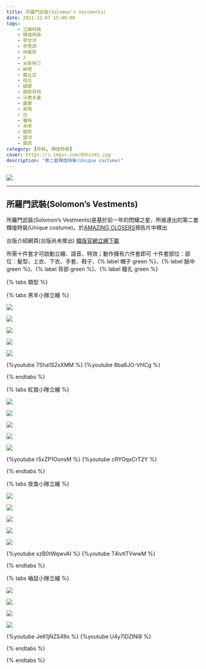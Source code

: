 ```yaml
---
title: 所羅門武裝(Solomon’s Vestments)
date: 2021-12-07 15:09:00
tags: 
    - 立繪時裝
    - 輝煌時裝
    - 李世河
    - 李雪菲
    - 徐維莉
    - J
    - 米斯特汀
    - 納塔
    - 蕾比亞
    - 哈比
    - 緹娜
    - 薇歐莉特
    - 沃爾夫姜
    - 露娜
    - 索瑪
    - 白
    - 賽特
    - 未來
    - 徹斯
    - 銀河
    - 露西
category: [時裝, 輝煌時裝]
cover: https://i.imgur.com/85hinXs.jpg
description: "第二套輝煌時裝(Unique costume)"
---
```


![](https://i.imgur.com/85hinXs.jpg)

---
## 所羅門武裝(Solomon’s Vestments)
所羅門武裝(Solomon’s Vestments)是基於前一年的閃耀之星，所接連出的第二套輝煌時裝(Unique costume)。於[AMAZING CLOSERS](https://www.youtube.com/watch?v=1ZKj7cuBx6Q)預告片中釋出




台版介紹網頁(台版尚未推出)
[韓版官網立繪下載](https://closers.vod.nexoncdn.co.kr/site/fansitekit/Closers_FansiteKit_Solomon_210128.zip)

所需十件套才可啟動立繪、語音、特效；動作擁有六件套即可
十件套部位：部位：髮型、上衣、下衣、手套、鞋子、{% label 帽子 green %}、{% label 臉中 green %}、{% label 背部 green %}、{% label 瞳孔 green %}


{% tabs 類型 %}
<!-- tab 黑羊小隊-->
{% tabs 黑羊小隊立繪 %}
<!-- tab 李世河(Seha)-->
![](https://i.imgur.com/glGIb38.jpg)
<!-- endtab -->
<!-- tab 李雪菲(Seulbi)-->
![](https://i.imgur.com/0UIwMpa.jpg)
<!-- endtab -->
<!-- tab 徐維莉(Yuri)-->
![](https://i.imgur.com/JVbZzNN.jpg)
<!-- endtab -->
<!-- tab J-->
![](https://i.imgur.com/Lkhom1H.jpg)
<!-- endtab -->
<!-- tab 米斯特汀(Tein)-->
![](https://i.imgur.com/9B1FSn0.jpg)
<!-- endtab -->
<!-- tab 動作(李世河~米斯特汀)-->
{%youtube 7Sha1S2xXMM %}
{%youtube 8ba6JO-VHCg %}
<!-- endtab -->
{% endtabs %}
<!-- endtab -->

<!-- tab 紅狼小隊-->
{% tabs 紅狼小隊立繪 %}
<!-- tab 納塔(Nata)-->
![](https://i.imgur.com/1YsLFKy.jpg)
<!-- endtab -->
<!-- tab 蕾比雅(Levia)-->
![](https://i.imgur.com/As6AQVH.jpg)
<!-- endtab -->
<!-- tab 哈比(Harpy)-->
![](https://i.imgur.com/HpnnQMi.jpg)
<!-- endtab -->
<!-- tab 緹娜(Tina)-->
![](https://i.imgur.com/050jYIP.jpg)
<!-- endtab -->
<!-- tab 薇歐莉特(Violet)-->
![](https://i.imgur.com/fFksfGB.jpg)
<!-- endtab -->
<!-- tab 動作(納塔~薇歐莉特)-->
{%youtube r5xZP1OonsM %}
{%youtube cRYOqxCrT2Y %}
<!-- endtab -->
{% endtabs %}
<!-- endtab -->

<!-- tab 夜梟小隊-->
{% tabs 夜梟小隊立繪 %}
<!-- tab 沃爾夫姜(Wolfgang)-->
![](https://i.imgur.com/3dhcVor.jpg)
<!-- endtab -->
<!-- tab 露娜(Luna)-->
![](https://i.imgur.com/vYe7nbe.jpg)
<!-- endtab -->
<!-- tab 索瑪(Soma)-->
![](https://i.imgur.com/AYaZS34.jpg)
<!-- endtab -->
<!-- tab 白(Bai)-->
![](https://i.imgur.com/0cm0Sin.jpg)
<!-- endtab -->
<!-- tab 賽特(Seth)-->
![](https://i.imgur.com/wyHzAzL.jpg)
<!-- endtab -->
<!-- tab 動作(沃爾夫姜~賽特)-->
{%youtube xzB0tWqwvAI %}
{%youtube T4ivtlTVwwM %}
<!-- endtab -->
{% endtabs %}
<!-- endtab -->

<!-- tab 嚙鼠小隊-->
{% tabs 嚙鼠小隊立繪 %}
<!-- tab 未來(Mirae)-->
![](https://i.imgur.com/ItK0ccN.jpg)
<!-- endtab -->
<!-- tab 徹斯(Chulsoo)-->
![](https://i.imgur.com/y6Rb1Sm.jpg)
<!-- endtab -->
<!-- tab 銀河(Eunha)-->
![](https://i.imgur.com/vQO5JRU.jpg)
<!-- endtab -->
<!-- tab 露西(Lucy)-->
![](https://i.imgur.com/a4VdXcy.jpg)
<!-- endtab -->		
<!-- tab 動作(未來~露西)-->
{%youtube Je61jNZS49s %}
{%youtube U4y7lDZINl8 %}
<!-- endtab -->
{% endtabs %}
<!-- endtab -->
<!-- endtab -->
{% endtabs %}